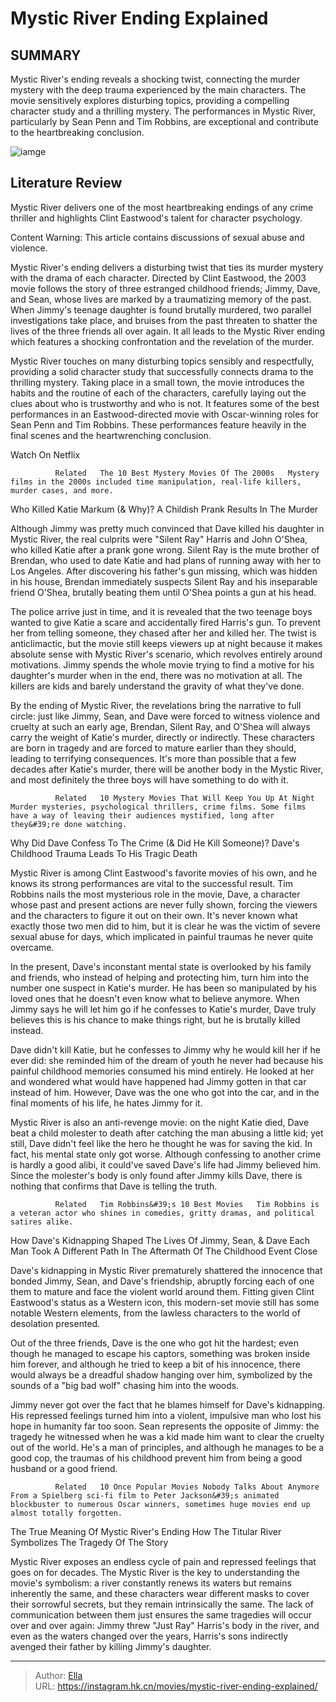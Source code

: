 # Mystic River Ending Explained


## SUMMARY 



  Mystic River&#39;s ending reveals a shocking twist, connecting the murder mystery with the deep trauma experienced by the main characters.   The movie sensitively explores disturbing topics, providing a compelling character study and a thrilling mystery.   The performances in Mystic River, particularly by Sean Penn and Tim Robbins, are exceptional and contribute to the heartbreaking conclusion.  

![iamge](https://static1.srcdn.com/wordpress/wp-content/uploads/2024/01/1-45.jpg)

## Literature Review
Mystic River delivers one of the most heartbreaking endings of any crime thriller and highlights Clint Eastwood&#39;s talent for character psychology.






Content Warning: This article contains discussions of sexual abuse and violence.







Mystic River&#39;s ending delivers a disturbing twist that ties its murder mystery with the drama of each character. Directed by Clint Eastwood, the 2003 movie follows the story of three estranged childhood friends; Jimmy, Dave, and Sean, whose lives are marked by a traumatizing memory of the past. When Jimmy&#39;s teenage daughter is found brutally murdered, two parallel investigations take place, and bruises from the past threaten to shatter the lives of the three friends all over again. It all leads to the Mystic River ending which features a shocking confrontation and the revelation of the murder.

Mystic River touches on many disturbing topics sensibly and respectfully, providing a solid character study that successfully connects drama to the thrilling mystery. Taking place in a small town, the movie introduces the habits and the routine of each of the characters, carefully laying out the clues about who is trustworthy and who is not. It features some of the best performances in an Eastwood-directed movie with Oscar-winning roles for Sean Penn and Tim Robbins. These performances feature heavily in the final scenes and the heartwrenching conclusion.




Watch On Netflix

              Related   The 10 Best Mystery Movies Of The 2000s   Mystery films in the 2000s included time manipulation, real-life killers, murder cases, and more.    


 Who Killed Katie Markum (&amp; Why)? 
A Childish Prank Results In The Murder
          

Although Jimmy was pretty much convinced that Dave killed his daughter in Mystic River, the real culprits were &#34;Silent Ray&#34; Harris and John O&#39;Shea, who killed Katie after a prank gone wrong. Silent Ray is the mute brother of Brendan, who used to date Katie and had plans of running away with her to Los Angeles. After discovering his father&#39;s gun missing, which was hidden in his house, Brendan immediately suspects Silent Ray and his inseparable friend O&#39;Shea, brutally beating them until O&#39;Shea points a gun at his head.




The police arrive just in time, and it is revealed that the two teenage boys wanted to give Katie a scare and accidentally fired Harris&#39;s gun. To prevent her from telling someone, they chased after her and killed her. The twist is anticlimactic, but the movie still keeps viewers up at night because it makes absolute sense with Mystic River&#39;s scenario, which revolves entirely around motivations. Jimmy spends the whole movie trying to find a motive for his daughter&#39;s murder when in the end, there was no motivation at all. The killers are kids and barely understand the gravity of what they&#39;ve done.

By the ending of Mystic River, the revelations bring the narrative to full circle: just like Jimmy, Sean, and Dave were forced to witness violence and cruelty at such an early age, Brendan, Silent Ray, and O&#39;Shea will always carry the weight of Katie&#39;s murder, directly or indirectly. These characters are born in tragedy and are forced to mature earlier than they should, leading to terrifying consequences. It&#39;s more than possible that a few decades after Katie&#39;s murder, there will be another body in the Mystic River, and most definitely the three boys will have something to do with it.




              Related   10 Mystery Movies That Will Keep You Up At Night   Murder mysteries, psychological thrillers, crime films. Some films have a way of leaving their audiences mystified, long after they&#39;re done watching.    



 Why Did Dave Confess To The Crime (&amp; Did He Kill Someone)? 
Dave&#39;s Childhood Trauma Leads To His Tragic Death
          

Mystic River is among Clint Eastwood&#39;s favorite movies of his own, and he knows its strong performances are vital to the successful result. Tim Robbins nails the most mysterious role in the movie, Dave, a character whose past and present actions are never fully shown, forcing the viewers and the characters to figure it out on their own. It&#39;s never known what exactly those two men did to him, but it is clear he was the victim of severe sexual abuse for days, which implicated in painful traumas he never quite overcame.




In the present, Dave&#39;s inconstant mental state is overlooked by his family and friends, who instead of helping and protecting him, turn him into the number one suspect in Katie&#39;s murder. He has been so manipulated by his loved ones that he doesn&#39;t even know what to believe anymore. When Jimmy says he will let him go if he confesses to Katie&#39;s murder, Dave truly believes this is his chance to make things right, but he is brutally killed instead.

Dave didn&#39;t kill Katie, but he confesses to Jimmy why he would kill her if he ever did: she reminded him of the dream of youth he never had because his painful childhood memories consumed his mind entirely. He looked at her and wondered what would have happened had Jimmy gotten in that car instead of him. However, Dave was the one who got into the car, and in the final moments of his life, he hates Jimmy for it.

Mystic River is also an anti-revenge movie: on the night Katie died, Dave beat a child molester to death after catching the man abusing a little kid; yet still, Dave didn&#39;t feel like the hero he thought he was for saving the kid. In fact, his mental state only got worse. Although confessing to another crime is hardly a good alibi, it could&#39;ve saved Dave&#39;s life had Jimmy believed him. Since the molester&#39;s body is only found after Jimmy kills Dave, there is nothing that confirms that Dave is telling the truth.




              Related   Tim Robbins&#39;s 10 Best Movies   Tim Robbins is a veteran actor who shines in comedies, gritty dramas, and political satires alike.    



 How Dave&#39;s Kidnapping Shaped The Lives Of Jimmy, Sean, &amp; Dave 
Each Man Took A Different Path In The Aftermath Of The Childhood Event
   Close     

Dave&#39;s kidnapping in Mystic River prematurely shattered the innocence that bonded Jimmy, Sean, and Dave&#39;s friendship, abruptly forcing each of one them to mature and face the violent world around them. Fitting given Clint Eastwood&#39;s status as a Western icon, this modern-set movie still has some notable Western elements, from the lawless characters to the world of desolation presented.

Out of the three friends, Dave is the one who got hit the hardest; even though he managed to escape his captors, something was broken inside him forever, and although he tried to keep a bit of his innocence, there would always be a dreadful shadow hanging over him, symbolized by the sounds of a &#34;big bad wolf&#34; chasing him into the woods.




Jimmy never got over the fact that he blames himself for Dave&#39;s kidnapping. His repressed feelings turned him into a violent, impulsive man who lost his hope in humanity far too soon. Sean represents the opposite of Jimmy: the tragedy he witnessed when he was a kid made him want to clear the cruelty out of the world. He&#39;s a man of principles, and although he manages to be a good cop, the traumas of his childhood prevent him from being a good husband or a good friend.

              Related   10 Once Popular Movies Nobody Talks About Anymore   From a Spielberg sci-fi film to Peter Jackson&#39;s animated blockbuster to numerous Oscar winners, sometimes huge movies end up almost totally forgotten.    



 The True Meaning Of Mystic River&#39;s Ending 
How The Titular River Symbolizes The Tragedy Of The Story
          

Mystic River exposes an endless cycle of pain and repressed feelings that goes on for decades. The Mystic River is the key to understanding the movie&#39;s symbolism: a river constantly renews its waters but remains inherently the same, and these characters wear different masks to cover their sorrowful secrets, but they remain intrinsically the same. The lack of communication between them just ensures the same tragedies will occur over and over again: Jimmy threw &#34;Just Ray&#34; Harris&#39;s body in the river, and even as the waters changed over the years, Harris&#39;s sons indirectly avenged their father by killing Jimmy&#39;s daughter.






---

> Author: [Ella](https://instagram.hk.cn/)  
> URL: https://instagram.hk.cn/movies/mystic-river-ending-explained/  

